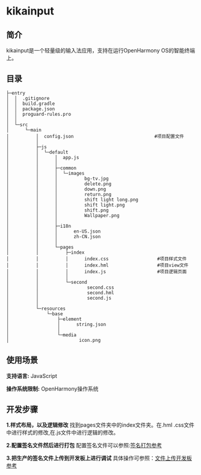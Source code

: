 # kikainput

## 简介
kikainput是一个轻量级的输入法应用，支持在运行OpenHarmony OS的智能终端上。
## 目录

```
├─entry
│  │  .gitignore
│  │  build.gradle
│  │  package.json
│  │  proguard-rules.pro
│  │
│  └─src
│      └─main
│          │  config.json                              #项目配置文件
│          │
│          ├─js
│          │  └─default
│          │      │  app.js                            
│          │      │
│          │      ├─common
│          │      │  └─images
│          │      │          bg-tv.jpg
│          │      │          delete.png
│          │      │          down.png
│          │      │          return.png
│          │      │          shift light long.png
│          │      │          shift light.png
│          │      │          shift.png
│          │      │          Wallpaper.png
│          │      │
│          │      ├─i18n
│          │      │      en-US.json
│          │      │      zh-CN.json
│          │      │
│          │      └─pages
│          │          ├─index
│          │          │      index.css				    #项目样式文件
│          │          │      index.hml                  #项目view文件   
│          │          │      index.js                   #项目逻辑页面
│          │          │
│          │          └─second
│          │                  second.css
│          │                  second.hml
│          │                  second.js
│          │
│          └─resources
│              └─base
│                  ├─element
│                  │      string.json
│                  │
│                  └─media
│                          icon.png

```

## 使用场景
**支持语言:** JavaScript

**操作系统限制:** OpenHarmony操作系统
## 开发步骤
**1.样式布局，以及逻辑修改**
找到pages文件夹中的index文件夹。在.hml .css文件中进行样式的修改,在.js文件中进行逻辑的修改。

**2.配置签名文件然后进行打包**
配置签名文件可以参照:[签名打包参考](https://gitee.com/openharmony/docs/blob/master/zh-cn/application-dev/quick-start/%E9%85%8D%E7%BD%AEOpenHarmony%E5%BA%94%E7%94%A8%E7%AD%BE%E5%90%8D%E4%BF%A1%E6%81%AF.md)

**3.把生产的签名文件上传到开发板上进行调试**
具体操作可参照：[文件上传开发板参考](https://gitee.com/openharmony/docs/blob/master/zh-cn/application-dev/quick-start/%E5%AE%89%E8%A3%85%E8%BF%90%E8%A1%8COpenHarmony%E5%BA%94%E7%94%A8.md)

